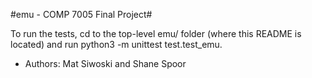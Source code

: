 #emu - COMP 7005 Final Project#

To run the tests, cd to the top-level emu/ folder (where this README is located) and run python3 -m unittest test.test\_emu.

*  Authors: Mat Siwoski and Shane Spoor
